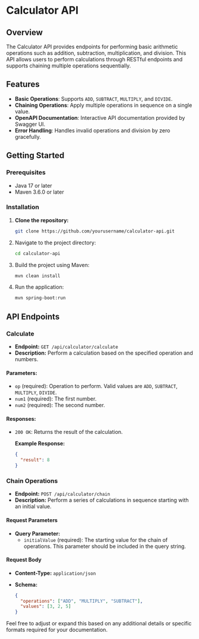 # Calculator API

## Overview

The Calculator API provides endpoints for performing basic arithmetic operations such as addition, subtraction, multiplication, and division. This API allows users to perform calculations through RESTful endpoints and supports chaining multiple operations sequentially.

## Features

- **Basic Operations**: Supports `ADD`, `SUBTRACT`, `MULTIPLY`, and `DIVIDE`.
- **Chaining Operations**: Apply multiple operations in sequence on a single value.
- **OpenAPI Documentation**: Interactive API documentation provided by Swagger UI.
- **Error Handling**: Handles invalid operations and division by zero gracefully.

## Getting Started

### Prerequisites

- Java 17 or later
- Maven 3.6.0 or later

### Installation

1. **Clone the repository:**

   ```bash
   git clone https://github.com/yourusername/calculator-api.git
   ```
2. Navigate to the project directory:
   ```bash
   cd calculator-api
   ```
3. Build the project using Maven:
   ```bash
   mvn clean install
   ```
4. Run the application:

   ```bash
   mvn spring-boot:run
   ```


## API Endpoints

### Calculate

- **Endpoint:** `GET /api/calculator/calculate`
- **Description:** Perform a calculation based on the specified operation and numbers.

#### Parameters:

- `op` (required): Operation to perform. Valid values are `ADD`, `SUBTRACT`, `MULTIPLY`, `DIVIDE`.
- `num1` (required): The first number.
- `num2` (required): The second number.

#### Responses:

- `200 OK`: Returns the result of the calculation.

  **Example Response:**

  ```json
  {
    "result": 8
  }
  ```


### Chain Operations

- **Endpoint:** `POST /api/calculator/chain`
- **Description:** Perform a series of calculations in sequence starting with an initial value.

#### Request Parameters

- **Query Parameter:**
  - `initialValue` (required): The starting value for the chain of operations. This parameter should be included in the query string.

#### Request Body

- **Content-Type:** `application/json`
- **Schema:**

  ```json
  {
    "operations": ["ADD", "MULTIPLY", "SUBTRACT"],
    "values": [3, 2, 5]
  }
  ```



Feel free to adjust or expand this based on any additional details or specific formats required for your documentation.

